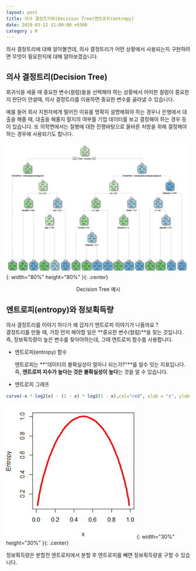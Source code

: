 ```yaml
---
layout: post
title: 의사 결정트리와(Decision Tree)엔트로피(entropy)
date: 2020-03-12 11:00:00 +0300
category : R
---
```



의사 결정트리에 대해 알아볼껀데, 의사 결정트리가 어떤 상황에서 사용되는지 구현하려면 무엇이 필요한지에 대해 알아보겠습니다.

## 의사 결정트리(Decision Tree)

회귀식을 세울 때 중요한 변수(컬럼)들을 선택해야 하는 상황에서 어떠한 컬럼이 중요한지 판단이 안설때, 의사 결정트리를 이용하면 중요한 변수를 골라낼 수 있습니다. 

예를 들어 회사 지원자에게 떨어진 이유를 명확히 설명해줘야 하는 경우나 은행에서 대출을 해줄 때, 대출을 해줄지 말지의 여부를 기업 데이터를 보고 결정해야 하는 경우 등이 있습니다. 또 의학면에서는 질병에 대한 진행바탕으로 올바른 처방을 위해 결정해야하는 경우에 사용되기도 합니다. 

![tree](/public/img/tree.png){: width="80%" height="80%" }{: .center}
<center>Decision Tree 예시</center>

## 엔트로피(entropy)와 정보획득량 

의사 결정트리를 이야기 하다가 왜 갑자기 엔트로피 이야기가 나올까요 ?   
결정트리를 만들 때, 가장 먼저 해야할 일은 **중요한 변수(컬럼)**을 찾는 것입니다. 즉, 정보획득량이 높은 변수를 찾아야하는데, 그때 엔트로피 함수를 사용합니다.  

* 엔트로피(entropy) 함수  

    엔트로피는 **"데이터의 불확실성이 얼마나 되는가?"**를 알수 잇는 지표입니다. 즉, **엔트로피 지수가 높다는 것은 불확실성이 높다**는 것을 알 수 있습니다.


* 엔트로피 그래프 

```r
curve(-x * log2(x) - (1 - x) * log2(1 - x),col="red", xlab = "x", ylab = "Entropy", lwd=4)
```  

![entro](/public/img/entro.png){: width="30%" height="30%" }{: .center}

정보획득량은 분할전 엔트로피에서 분할 후 엔트로피를 빼면 정보획득량을 구할 수 있습니다.